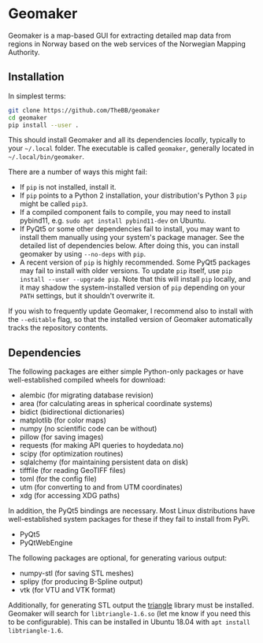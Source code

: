 # Geomaker

Geomaker is a map-based GUI for extracting detailed map data from
regions in Norway based on the web services of the Norwegian Mapping
Authority.

## Installation

In simplest terms:

```bash
git clone https://github.com/TheBB/geomaker
cd geomaker
pip install --user .
```

This should install Geomaker and all its dependencies *locally*,
typically to your `~/.local` folder. The executable is called
`geomaker`, generally located in `~/.local/bin/geomaker`.

There are a number of ways this might fail:

- If `pip` is not installed, install it.
- If `pip` points to a Python 2 installation, your distribution's
  Python 3 `pip` might be called `pip3`.
- If a compiled component fails to compile, you may need to install
  pybind11, e.g. `sudo apt install pybind11-dev` on Ubuntu.
- If PyQt5 or some other dependencies fail to install, you may want to
  install them manually using your system's package manager. See the
  detailed list of dependencies below. After doing this, you can
  install geomaker by using `--no-deps` with `pip`.
- A recent version of `pip` is highly recommended. Some PyQt5 packages
  may fail to install with older versions. To update `pip` itself, use
  `pip install --user --upgrade pip`. Note that this will install
  `pip` locally, and it may shadow the system-installed version of
  `pip` depending on your `PATH` settings, but it shouldn't overwrite
  it.
  
If you wish to frequently update Geomaker, I recommend also to install
with the `--editable` flag, so that the installed version of Geomaker
automatically tracks the repository contents.

## Dependencies

The following packages are either simple Python-only packages or have
well-established compiled wheels for download:

- alembic (for migrating database revision)
- area (for calculating areas in spherical coordinate systems)
- bidict (bidirectional dictionaries)
- matplotlib (for color maps)
- numpy (no scientific code can be without)
- pillow (for saving images)
- requests (for making API queries to hoydedata.no)
- scipy (for optimization routines)
- sqlalchemy (for maintaining persistent data on disk)
- tifffile (for reading GeoTIFF files)
- toml (for the config file)
- utm (for converting to and from UTM coordinates)
- xdg (for accessing XDG paths)

In addition, the PyQt5 bindings are necessary. Most Linux
distributions have well-established system packages for these if they
fail to install from PyPi.

- PyQt5
- PyQtWebEngine

The following packages are optional, for generating various output:

- numpy-stl (for saving STL meshes)
- splipy (for producing B-Spline output)
- vtk (for VTU and VTK format)

Additionally, for generating STL output the
[triangle](http://www.cs.cmu.edu/~quake/triangle.html) library must be
installed. Geomaker will search for `libtriangle-1.6.so` (let me know
if you need this to be configurable). This can be installed in Ubuntu
18.04 with `apt install libtriangle-1.6`.

